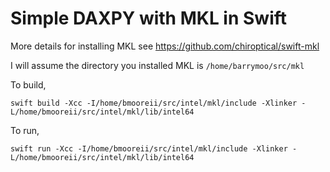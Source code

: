 # Simple DAXPY with MKL in Swift

More details for installing MKL see https://github.com/chiroptical/swift-mkl

I will assume the directory you installed MKL is `/home/barrymoo/src/mkl`

To build,

```
swift build -Xcc -I/home/bmooreii/src/intel/mkl/include -Xlinker -L/home/bmooreii/src/intel/mkl/lib/intel64
```

To run,

```
swift run -Xcc -I/home/bmooreii/src/intel/mkl/include -Xlinker -L/home/bmooreii/src/intel/mkl/lib/intel64
```
